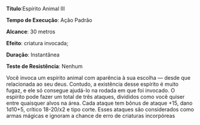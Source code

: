 **Titulo**:Espírito Animal III

**Tempo de Execução**: Ação Padrão

**Alcance**: 30 metros

**Efeito**: criatura invocada;

**Duração**: Instantânea

**Teste de Resistência**: Nenhum

Você invoca um espírito animal com aparência à sua escolha — desde que relacionada ao seu deus. Contudo, a existência desse espírito é muito fugaz, e ele só consegue ajudá-lo na rodada em que foi invocado. 
O espírito pode fazer um total de três ataques, divididos como você quiser entre quaisquer alvos na área. 
Cada ataque tem bônus de ataque +15, dano 1d10+5, crítico 18-20/x2 e tipo corte. Esses ataques são considerados como armas mágicas e ignoram a chance de erro de criaturas incorpóreas
